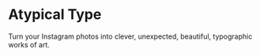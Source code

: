 # Atypical Type

Turn your Instagram photos into clever, unexpected, beautiful, typographic works of art.
